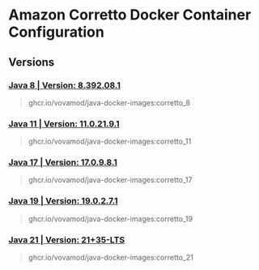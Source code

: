 # Amazon Corretto Docker Container Configuration

## Versions

### [Java 8 | Version: 8.392.08.1](https://github.com/vovamod/java-docker-images/tree/main/Amazon-Corretto/8)
> ghcr.io/vovamod/java-docker-images:corretto_8

### [Java 11 | Version: 11.0.21.9.1](https://github.com/vovamod/java-docker-images/tree/main/Amazon-Corretto/11)
> ghcr.io/vovamod/java-docker-images:corretto_11

### [Java 17 | Version: 17.0.9.8.1](https://github.com/vovamod/java-docker-images/tree/main/Amazon-Corretto/17)
> ghcr.io/vovamod/java-docker-images:corretto_17

### [Java 19 | Version: 19.0.2.7.1](https://github.com/vovamod/java-docker-images/tree/main/Amazon-Corretto/19)
> ghcr.io/vovamod/java-docker-images:corretto_19

### [Java 21 | Version: 21+35-LTS](https://github.com/vovamod/java-docker-images/tree/main/Amazon-Corretto/21)
> ghcr.io/vovamod/java-docker-images:corretto_21